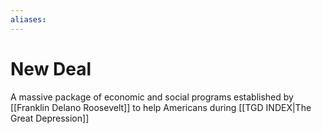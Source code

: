 ```yaml
---
aliases: 
---
```

# New Deal
A massive package of economic and social programs established by [[Franklin Delano Roosevelt]] to help Americans during [[TGD INDEX|The Great Depression]]